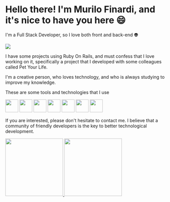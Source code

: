 # Hello there! I'm Murilo Finardi, and it's nice to have you here 😄

I'm a Full Stack Developer, so I love both front and back-end 👽

![](https://www.alura.com.br/artigos/assets/como-criar-um-readme-para-seu-perfil-github/imagem14.gif)

I have some projects using Ruby On Rails, and must confess that I love working on it, specifically a project that I developed with some colleagues called Pet Your Life.

I'm a creative person, who loves technology, and who is always studying to improve my knowledge.


These are some tools and technologies that I use

<img src="https://cdn.jsdelivr.net/gh/devicons/devicon/icons/ruby/ruby-original-wordmark.svg" width="40" height="40"/>
<img src="https://cdn.jsdelivr.net/gh/devicons/devicon/icons/html5/html5-original-wordmark.svg" width="40" height="40"/>
<img src="https://cdn.jsdelivr.net/gh/devicons/devicon/icons/css3/css3-original-wordmark.svg" width="40" height="40"/>
<img src="https://cdn.jsdelivr.net/gh/devicons/devicon/icons/javascript/javascript-original.svg" width="40" height="40"/>
<img src="https://cdn.jsdelivr.net/gh/devicons/devicon/icons/git/git-original-wordmark.svg" width="40" height="40"/>
<img src="https://cdn.jsdelivr.net/gh/devicons/devicon/icons/ubuntu/ubuntu-plain-wordmark.svg" width="40" height="40"/>
<img src="https://cdn.jsdelivr.net/gh/devicons/devicon/icons/postgresql/postgresql-original-wordmark.svg" width="40" height="40"/>
   
          

If you are interested, please don't hesitate to contact me.
I believe that a community of friendly developers is the key to better technological development.



<div>
<a href="https://github.com/MuriloFin">
<img height="180em" src="https://github-readme-stats.vercel.app/api/top-langs/?username=MuriloFin&layout=compact&langs_count=7&theme=dracula"/>
<img height="180em" src="https://github-readme-stats.vercel.app/api?username=MuriloFin&show_icons=true&theme=dracula&include_all_commits=true&count_private=true"/>
</div>
<!--
**MuriloFin/MuriloFin** is a ✨ _special_ ✨ repository because its `README.md` (this file) appears on your GitHub profile.

Here are some ideas to get you started:

- 🔭 I’m currently working on ...
- 🌱 I’m currently learning ...
- 👯 I’m looking to collaborate on ...
- 🤔 I’m looking for help with ...
- 💬 Ask me about ...
- 📫 How to reach me: ...
- 😄 Pronouns: ...
- ⚡ Fun fact: ...
-->
